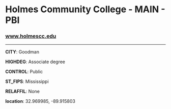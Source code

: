 # Holmes Community College - MAIN - PBI
### www.holmescc.edu
---
**CITY**: Goodman

**HIGHDEG**: Associate degree

**CONTROL**: Public

**ST_FIPS**: Mississippi

**RELAFFIL**: None

**location**: 32.969985, -89.915803